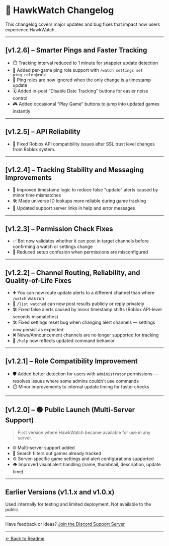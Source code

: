 # 📝 HawkWatch Changelog

This changelog covers major updates and bug fixes that impact how users experience HawkWatch.

---

## [v1.2.6] – Smarter Pings and Faster Tracking  
- ⏱️ Tracking interval reduced to 1 minute for snappier update detection  
- 📢 Added per-game ping role support with `/watch settings set ping_role:@role`  
- 🔕 Ping roles are now ignored when the only change is a timestamp update  
- 🗓️ Added in-post “Disable Date Tracking” buttons for easier noise control  
- 🎮 Added occasional “Play Game” buttons to jump into updated games instantly  

---

## [v1.2.5] – API Reliability

- 🔐 Fixed Roblox API compatibility issues after SSL trust level changes from Roblox system.

---

## [v1.2.4] – Tracking Stability and Messaging Improvements

- 🧭 Improved timestamp logic to reduce false "update" alerts caused by minor time mismatches
- 🛠️ Made universe ID lookups more reliable during game tracking
- 🔗 Updated support server links in help and error messages

---

## [v1.2.3] – Permission Check Fixes

- ✅ Bot now validates whether it can post in target channels before confirming a watch or settings change
- 🧪 Reduced setup confusion when permissions are misconfigured

---

## [v1.2.2] – Channel Routing, Reliability, and Quality-of-Life Fixes

- ➕ You can now route update alerts to a different channel than where `/watch` was run
- 💬 `/list watched` can now post results publicly or reply privately
- 🛠️ Fixed false alerts caused by minor timestamp shifts (Roblox API-level seconds mismatches)
- 🛠️ Fixed settings reset bug when changing alert channels — settings now persist as expected
- ❌ News/Announcement channels are no longer supported for tracking
- 🔄 `/help` now reflects updated command behavior

---

## [v1.2.1] – Role Compatibility Improvement

- 🛡️ Added better detection for users with `administrator` permissions — resolves issues where some admins couldn't use commands
- ⏱️ Minor improvements to internal update timing for faster checks

---

## [v1.2.0] – 🟢 Public Launch (Multi-Server Support)

> First version where HawkWatch became available for use in any server.

- 🌐 Multi-server support added
- 🔎 Search filters out games already tracked
- ⚙️ Server-specific game settings and alert configurations supported
- 👁️ Improved visual alert handling (name, thumbnail, description, update time)

---

## Earlier Versions (v1.1.x and v1.0.x)

Used internally for testing and limited deployment. Not available to the public.

---

Have feedback or ideas? [Join the Discord Support Server](https://discord.gg/fxhXWgxcHV)

---

[← Back to Readme](README.md)
